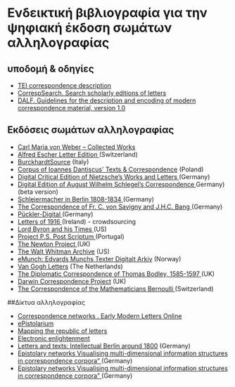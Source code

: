 # Ενδεικτική βιβλιογραφία για την ψηφιακή έκδοση σωμάτων αλληλογραφίας

## υποδομή & οδηγίες 
<ul>

<li>   <a href="http://www.tei-c.org/release/doc/tei-p5-doc/en/html/ref-correspDesc.html"> TEI correspondence description </a>  </li>

<li>  <a href= "http://correspsearch.bbaw.de/index.xql?l=en"> CorrespSearch. Search scholarly editions of letters </a></li>

<li><a href="http://ctb.kantl.be/project/dalf/dalfdoc/index.htm">DALF. Guidelines for the description and encoding of modern correspondence material, version 1.0 <a/></li>

</ul>

## Εκδόσεις σωμάτων αλληλογραφίας 
<ul>
<li><a href="http://www.weber-gesamtausgabe.de/en/Index"> Carl Maria von Weber – Collected Works </a></li>

<li>
<a href="http://www.briefedition.alfred-escher.ch">Alfred Escher Letter Edition </a>(Switzerland) </li>
<li>
<a href="www.burckhardtsource.org"> BurckhardtSource</a> (Italy) </li>


<li><a href="http://dantiscus.al.uw.edu.pl/">Corpus of Ioannes Dantiscus' Texts & Correspondence</a> (Poland) </li>


<li><a href="http://www.nietzschesource.org/">Digital Critical Edition of Nietzsche’s Works and Letters </a>(Germany)</li>


<li><a href="http://august-wilhelm-schlegel.de/ ">Digital Edition of August Wilhelm Schlegel’s Correspondence </a>Germany) </li>
(beta version)

<li><a href="http://www.bbaw.de/forschung/alphabetisch/schleiermacher_II/uebersicht" > Schleiermacher in Berlin 1808-1834  </a>(Germany)</li>


<li><a href="http://www.textgrid.de/community/savigny-bang/">The Correspondence of Fr. C. von Savigny and J.H.C. Bang  </a>(Germany)</li>


<li><a href="http://pueckler-digital.de">Pückler-Digital </a>(Germany) </li>


<li><a href="http://dh.tcd.ie/letters1916/ "> Letters of 1916 </a>(Ireland) - crowdsourcing </li> 


<li><a href="http://lordbyron.cath.lib.vt.edu/index.php" > Lord Byron and his Times  </a>(US) </li> 


<li><a href="http://ps.clul.ul.pt/"> Project P.S. Post Scriptum  </a>(Portugal) </li>



<li><a href="http://www.newtonproject.sussex.ac.uk"> The Newton Project </a>(UK) </li>


<li><a href="http://www.whitmanarchive.org/">The Walt Whitman Archive</a> (US) </li>


<li><a href="http://www.emunch.no">eMunch: Edvards Munchs Texter Digitalt Arkiv</a> (Norway) </li>


<li><a href="http://vangoghletters.org/vg/"> Van Gogh Letters</a> (The Netherlands)</li>


<li><a href="http://www.livesandletters.ac.uk/bodley/encoding.html">The Diplomatic Correspondence of Thomas Bodley, 1585-1597 </a>(UK) </li>


<li><a href="http://www.darwinproject.ac.uk">Darwin Correspondence Project</a> (UK) </li>


<li><a href="http://www.ub.unibas.ch/bernoulli/index.php/Briefinventar">The Correspondence of the Mathematicians Bernoulli </a>(Switzerland) </li>
</ul>
##Δίκτυα αλληλογραφίας 
<ul>
<li><a href="http://emlo.bodleian.ox.ac.uk/">Correspondence networks . Early Modern Letters Online </a></li>

<li><a href="http://ckcc.huygens.knaw.nl/epistolarium/">ePistolarium</a></li>


<li><a href="http://republicofletters.stanford.edu/index.html">Mapping the republic of letters </a></li>


<li><a href="http://www.e-enlightenment.com/index.html">Electronic enlightenment </a></li>



<li><a href="http://tei.ibi.hu-berlin.de/berliner-intellektuelle/?en">Letters and texts: Intellectual Berlin around 1800</a> (Germany)  </li>


<li><a href="www.exilnetz33.de">Epistolary networks Visualising multi-dimensional information structures in correspondence corpora” </a>(Germany)</li>

<li><a href="www.exilnetz33.de">Epistolary networks Visualising multi-dimensional information structures in correspondence corpora” </a>(Germany)</li>

</ul>

